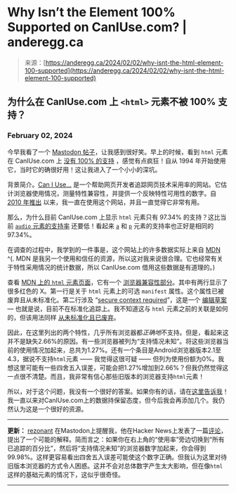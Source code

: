 <!--yml

分类：未分类

日期：2024-05-27 14:31:52

-->

# Why Isn’t the Element 100% Supported on CanIUse.com? | anderegg.ca

> 来源：[https://anderegg.ca/2024/02/02/why-isnt-the-html-element-100-supported](https://anderegg.ca/2024/02/02/why-isnt-the-html-element-100-supported)

## 为什么在 CanIUse.com 上 `<html>` 元素不被 100% 支持？

### February 02, 2024

今早我看了一个 [Mastodon 帖子](https://mastodon.gamedev.place/@Ronflaix/111862153259345050)，让我感到很好笑。早上的时候，看到 `html` 元素在 CanIUse.com 上 [没有 100% 的支持](https://caniuse.com/mdn-html_elements_html) ，感觉有点疯狂！自从 1994 年开始使用它，当时它的确很好用！这让我进入了一个小小的深坑。

背景简介。[Can I Use…](https://caniuse.com) 是一个帮助网页开发者追踪网页技术采用率的网站。它估计浏览器使用情况，测量特性兼容性，并提供一个反映特性可用性的数字。自 [2010 年推出](https://web.archive.org/web/20100430032738/http://caniuse.com/) 以来，我一直在使用这个网站，并且一直觉得它非常有用。

那么，为什么目前 CanIUse.com 上显示 `html` 元素只有 97.34% 的支持？这比当前 [`audio` 元素的支持率](https://caniuse.com/audio) 还要低！看起来 [`a`](https://caniuse.com/mdn-html_elements_a) 和 [`p`](https://caniuse.com/mdn-html_elements_p) 元素的支持率也正好是相同的 97.34%。

在调查的过程中，我学到的一件事是，这个网站上的许多数据实际上来自 [MDN](https://developer.mozilla.org/en-US/) ^(. MDN 是我另一个使用和信任的资源，所以这对我来说很合理。它也经常有关于特性采用情况的统计数据，所以 CanIUse.com 借用这些数据是有道理的。)

查看 [MDN 上的 `html` 元素页面](https://developer.mozilla.org/en-US/docs/Web/HTML/Element/html)，它有一个 [浏览器兼容性部分](https://developer.mozilla.org/en-US/docs/Web/HTML/Element/html#browser_compatibility)。其中有两行显示了很多红色的 X。第一行是关于 `html` 元素上的可选 `manifest` 属性。这个属性已被废弃且从未标准化。第二行涉及 “[secure context required](https://w3c.github.io/webappsec-secure-contexts/)”，这是一个 [编辑草案](https://www.w3.org/standards/types/#x2-3-editor-s-draft) — 也就是说，目前不在标准化追踪上。我不知道这与 `html` 元素之前的关联是如何的，但该用法同样 [从未标准化且已废弃](https://caniuse.com/mdn-html_elements_html_manifest_secure_context_required)。

因此，在这里列出的两个特性，几乎所有浏览器都*正确地*不支持。但是，看起来这并不是缺失2.66%的原因。有一些浏览器被列为“支持情况未知”。将这些浏览器当前的使用情况加起来，总共为1.27%。还有一个条目是Android浏览器版本2.1至4.3，据说不支持`html`元素 —— 我觉得这很可疑 —— 但列为使用份额为0%。我想这里可能有一些四舍五入误差，可能会把1.27%增加到2.66%？但我仍然觉得这一点很不清楚。而且，我非常有信心那些旧版本的浏览器支持`html`元素！

所以，对于这个问题，我没有一个很好的答案。如果你有的话，请在[这里告诉我](https://mastodon.social/@gavinanderegg)！我一直以来对CanIUse.com上的数据持保留态度，但今后我会再添加几个。我仍然认为这是一个很好的资源。

* * *

**更新：** [rezonant](https://cliff.social/@rezonant) 在Mastodon上提醒我，他在Hacker News上发表了一篇[评论](https://news.ycombinator.com/item?id=39236148)，提出了一个可能的解释。简而言之：如果你在右上角的“使用率”旁边切换到“所有已追踪的百分比”，然后将“支持情况未知”的浏览器数字加起来，你会得到99.98%。这样更容易看出四舍五入误差可能使这个数字正确。但我认为这里对待旧版本浏览器的方式令人困惑。这并不会对总体数字产生太大影响，但在像`html`这样的基础元素的情况下，这似乎很奇怪。

* * *
